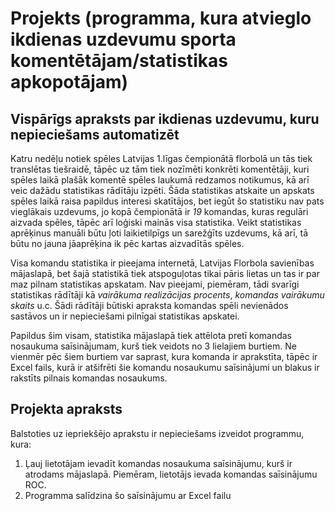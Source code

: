 # Projekts (programma, kura atvieglo ikdienas uzdevumu sporta komentētājam/statistikas apkopotājam)

## Vispārīgs apraksts par ikdienas uzdevumu, kuru nepieciešams automatizēt

Katru nedēļu notiek spēles Latvijas 1.līgas čempionātā florbolā un tās tiek translētas tiešraidē, tāpēc uz tām tiek nozīmēti konkrēti komentētāji, kuri spēles laikā plašāk komentē spēles laukumā redzamos notikumus, kā arī veic dažādu statistikas rādītāju izpēti. Šāda statistikas atskaite un apskats spēles laikā raisa papildus interesi skatītājos, bet iegūt šo statistiku nav pats vieglākais uzdevums, jo kopā čempionātā ir *19* komandas, kuras regulāri aizvada spēles, tāpēc arī loģiski mainās visa statistika. Veikt statistikas aprēķinus manuāli būtu ļoti laikietilpīgs un sarežģīts uzdevums, kā arī, tā būtu no jauna jāaprēķina ik pēc kartas aizvadītās spēles.

Visa komandu statistika ir pieejama internetā, Latvijas Florbola savienības mājaslapā, bet šajā statistikā tiek atspoguļotas tikai pāris lietas un tas ir par maz pilnam statistikas apskatam. Nav pieejami, piemēram, tādi svarīgi statistikas rādītāji kā *vairākuma realizācijas procents*, *komandas vairākumu skaits* u.c. Šādi rādītāji būtiski apraksta komandas spēli nevienādos sastāvos un ir nepieciešami pilnīgai statistikas apskatei.

Papildus šim visam, statistika mājaslapā tiek attēlota pretī komandas nosaukuma saīsinājumam, kurš tiek veidots no 3 lielajiem burtiem. Ne vienmēr pēc šiem burtiem var saprast, kura komanda ir aprakstīta, tāpēc ir Excel fails, kurā ir atšifrēti šie komandu nosaukumu saīsinājumi un blakus ir rakstīts pilnais komandas nosaukums.

## Projekta apraksts

Balstoties uz iepriekšējo aprakstu ir nepieciešams izveidot programmu, kura:
1. Ļauj lietotājam ievadīt komandas nosaukuma saīsinājumu, kurš ir atrodams mājaslapā. Piemēram, lietotājs ievada komandas saīsinājumu ROC. 
2. Programma salīdzina šo saīsinājumu ar Excel failu 